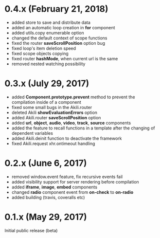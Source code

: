 # 0.4.x (February 21, 2018)

* added store to save and distribute data
* added an automatic loop creation in __for__ component
* added utils.copy enumerable option
* changed the default context of scope functions
* fixed the router __saveScrollPosition__ option bug
* fixed loop's item deletion speed 
* fixed scope objects copying
* fixed router __hashMode__, when current url is the same
* removed nested watching possibility

# 0.3.x (July 29, 2017)

* added __Component.prototype.prevent__ method to prevent the compilation inside of a component 
* fixed some small bugs in the Akili.router
* deleted Akili __showEvaluationErrors__ option
* added Akili.router __saveScrollPosition__ option
* added __url__, __object__, __audio__, __video__, __track__, __source__ components
* added the feature to recall functions in a template after the changing of dependent variables
* added Akili.deinit function to deactivate the framework
* fixed Akili.request xhr.ontimeout handling

# 0.2.x (June 6, 2017)

* removed window.event feature, fix recursive events fail
* added visibility support for server rendering before compilation
* added __iframe__, __image__, __embed__ components
* changed __radio__ component event from __on-check__ to __on-radio__
* added building (travis, coveralls etc)

# 0.1.x (May 29, 2017)
Initial public release (beta)